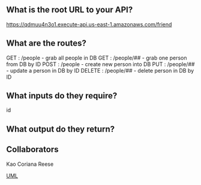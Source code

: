## What is the root URL to your API?

https://qdmuu4n3o1.execute-api.us-east-1.amazonaws.com/friend

## What are the routes?

GET : /people - grab all people in DB
GET : /people/## - grab one person from DB by ID
POST : /people - create new person into DB
PUT : /people/## - update a person in DB by ID
DELETE : /people/## - delete person in DB by ID

## What inputs do they require?

id

## What output do they return?

## Collaborators

Kao
Coriana
Reese

[UML](serverlessAPIWhiteboard.png)